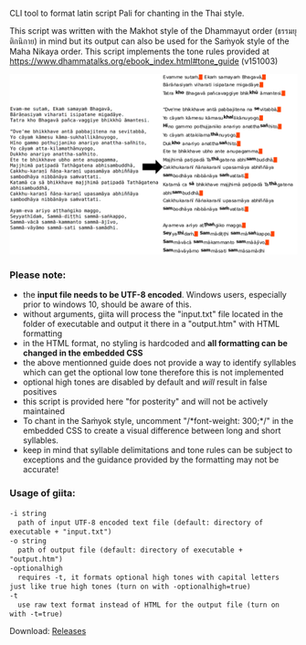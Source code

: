 CLI tool to format latin script Pali for chanting in the Thai style.

This script was written with the Makhot style of the Dhammayut order (ธรรมยุติกนิกาย) in mind but its output can also be used for the Saṁyok style of the Maha Nikaya order.
This script implements the tone rules provided at https://www.dhammatalks.org/ebook_index.html#tone_guide (v151003)

<img src="https://github.com/tassa-yoniso-manasi-karoto/giita/blob/main/img.webp">

### Please note:
- the **input file needs to be UTF-8 encoded**. Windows users, especially prior to windows 10, should be aware of this.
- without arguments, giita will process the "input.txt" file located in the folder of executable and output it there in a "output.htm" with HTML formatting
- in the HTML format, no styling is hardcoded and **all formatting can be changed in the embedded CSS**
- the above mentionned guide does not provide a way to identify syllables which can get the optional low tone therefore this is not implemented
- optional high tones are disabled by default and *will* result in false positives
- this script is provided here "for posterity" and will not be actively maintained
- To chant in the Saṁyok style, uncomment  "/\*font-weight: 300;\*/" in the embedded CSS to create a visual difference between long and short syllables.
- keep in mind that syllable delimitations and tone rules can be subject to exceptions and the guidance provided by the formatting may not be accurate!

### Usage of giita:
    -i string
      path of input UTF-8 encoded text file (default: directory of executable + "input.txt")
    -o string
      path of output file (default: directory of executable + "output.htm")
    -optionalhigh
      requires -t, it formats optional high tones with capital letters just like true high tones (turn on with -optionalhigh=true)
    -t
      use raw text format instead of HTML for the output file (turn on with -t=true)
      
Download: [Releases](https://github.com/tassa-yoniso-manasi-karoto/giita/releases)
